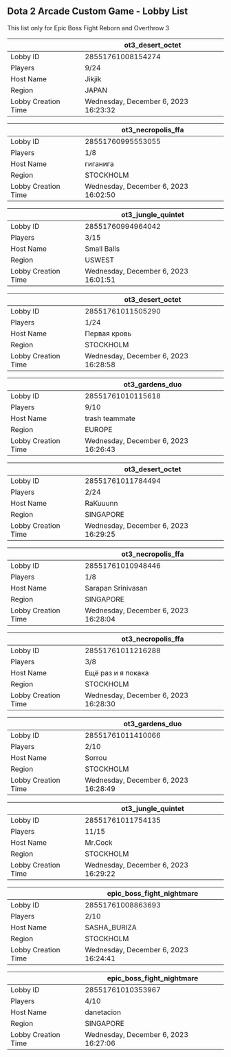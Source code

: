 ## Dota 2 Arcade Custom Game - Lobby List

This list only for Epic Boss Fight Reborn and Overthrow 3

|  | ot3_desert_octet |
| ------ | ------ |
| Lobby ID | 28551761008154274 |
| Players | 9/24 |
| Host Name | Jikjik |
| Region | JAPAN |
| Lobby Creation Time | Wednesday, December 6, 2023 16:23:32 |


|  | ot3_necropolis_ffa |
| ------ | ------ |
| Lobby ID | 28551760995553055 |
| Players | 1/8 |
| Host Name | гиганига |
| Region | STOCKHOLM |
| Lobby Creation Time | Wednesday, December 6, 2023 16:02:50 |


|  | ot3_jungle_quintet |
| ------ | ------ |
| Lobby ID | 28551760994964042 |
| Players | 3/15 |
| Host Name | Small Balls |
| Region | USWEST |
| Lobby Creation Time | Wednesday, December 6, 2023 16:01:51 |


|  | ot3_desert_octet |
| ------ | ------ |
| Lobby ID | 28551761011505290 |
| Players | 1/24 |
| Host Name | Первая кровь |
| Region | STOCKHOLM |
| Lobby Creation Time | Wednesday, December 6, 2023 16:28:58 |


|  | ot3_gardens_duo |
| ------ | ------ |
| Lobby ID | 28551761010115618 |
| Players | 9/10 |
| Host Name | trash teammate |
| Region | EUROPE |
| Lobby Creation Time | Wednesday, December 6, 2023 16:26:43 |


|  | ot3_desert_octet |
| ------ | ------ |
| Lobby ID | 28551761011784494 |
| Players | 2/24 |
| Host Name | RaKuuunn |
| Region | SINGAPORE |
| Lobby Creation Time | Wednesday, December 6, 2023 16:29:25 |


|  | ot3_necropolis_ffa |
| ------ | ------ |
| Lobby ID | 28551761010948446 |
| Players | 1/8 |
| Host Name | Sarapan Srinivasan |
| Region | SINGAPORE |
| Lobby Creation Time | Wednesday, December 6, 2023 16:28:04 |


|  | ot3_necropolis_ffa |
| ------ | ------ |
| Lobby ID | 28551761011216288 |
| Players | 3/8 |
| Host Name | Ещё раз и я покака |
| Region | STOCKHOLM |
| Lobby Creation Time | Wednesday, December 6, 2023 16:28:30 |


|  | ot3_gardens_duo |
| ------ | ------ |
| Lobby ID | 28551761011410066 |
| Players | 2/10 |
| Host Name | Sorrou |
| Region | STOCKHOLM |
| Lobby Creation Time | Wednesday, December 6, 2023 16:28:49 |


|  | ot3_jungle_quintet |
| ------ | ------ |
| Lobby ID | 28551761011754135 |
| Players | 11/15 |
| Host Name | Mr.Cock |
| Region | STOCKHOLM |
| Lobby Creation Time | Wednesday, December 6, 2023 16:29:22 |


|  | epic_boss_fight_nightmare |
| ------ | ------ |
| Lobby ID | 28551761008863693 |
| Players | 2/10 |
| Host Name | SASHA_BURIZA |
| Region | STOCKHOLM |
| Lobby Creation Time | Wednesday, December 6, 2023 16:24:41 |


|  | epic_boss_fight_nightmare |
| ------ | ------ |
| Lobby ID | 28551761010353967 |
| Players | 4/10 |
| Host Name | danetacion |
| Region | SINGAPORE |
| Lobby Creation Time | Wednesday, December 6, 2023 16:27:06 |


